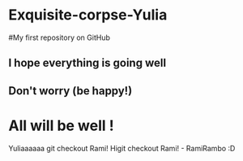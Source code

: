 # Exquisite-corpse-Yulia
#My first repository on GitHub
## I hope everything is going well

## Don't worry (be happy!)
# All will be well !
Yuliaaaaaa git checkout Rami! Higit checkout Rami! - RamiRambo :D
